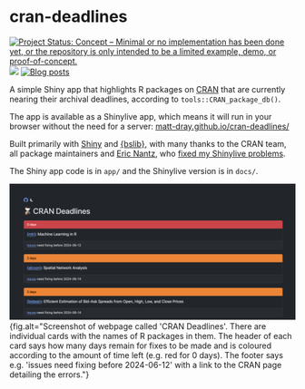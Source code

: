 
# cran-deadlines

<!-- badges: start -->
[![Project Status: Concept – Minimal or no implementation has been done yet, or the repository is only intended to be a limited example, demo, or proof-of-concept.](https://www.repostatus.org/badges/latest/concept.svg)](https://www.repostatus.org/#concept)
[![](https://img.shields.io/badge/Shiny-shinyapps.io-blue?style=flat&labelColor=white&logo=RStudio&logoColor=blue)](https://mattdray.shinyapps.io/cran-deadlines/)
[![Blog
posts](https://img.shields.io/badge/rostrum.blog-posts-008900?labelColor=000000&logo=data%3Aimage%2Fgif%3Bbase64%2CR0lGODlhEAAQAPEAAAAAABWCBAAAAAAAACH5BAlkAAIAIf8LTkVUU0NBUEUyLjADAQAAACwAAAAAEAAQAAAC55QkISIiEoQQQgghRBBCiCAIgiAIgiAIQiAIgSAIgiAIQiAIgRAEQiAQBAQCgUAQEAQEgYAgIAgIBAKBQBAQCAKBQEAgCAgEAoFAIAgEBAKBIBAQCAQCgUAgEAgCgUBAICAgICAgIBAgEBAgEBAgEBAgECAgICAgECAQIBAQIBAgECAgICAgICAgECAQECAQICAgICAgICAgEBAgEBAgEBAgICAgICAgECAQIBAQIBAgECAgICAgIBAgECAQECAQIBAgICAgIBAgIBAgEBAgECAgECAgICAgICAgECAgECAgQIAAAQIKAAAh%2BQQJZAACACwAAAAAEAAQAAAC55QkIiESIoQQQgghhAhCBCEIgiAIgiAIQiAIgSAIgiAIQiAIgRAEQiAQBAQCgUAQEAQEgYAgIAgIBAKBQBAQCAKBQEAgCAgEAoFAIAgEBAKBIBAQCAQCgUAgEAgCgUBAICAgICAgIBAgEBAgEBAgEBAgECAgICAgECAQIBAQIBAgECAgICAgICAgECAQECAQICAgICAgICAgEBAgEBAgEBAgICAgICAgECAQIBAQIBAgECAgICAgIBAgECAQECAQIBAgICAgIBAgIBAgEBAgECAgECAgICAgICAgECAgECAgQIAAAQIKAAA7)](https://www.rostrum.blog/posts/2024-06-12-cran-db/)
<!-- badges: end -->

A simple Shiny app that highlights R packages on [CRAN](https://cran.r-project.org/) that are currently nearing their archival deadlines, according to `tools::CRAN_package_db()`. 

The app is available as a Shinylive app, which means it will run in your browser without the need for a server: [matt-dray.github.io/cran-deadlines/](https://matt-dray.github.io/cran-deadlines/)

Built primarily with [Shiny](https://shiny.posit.co/r/getstarted/shiny-basics/lesson1/index.html) and [{bslib}](https://rstudio.github.io/bslib/), with many thanks to the CRAN team, all package maintainers and [Eric Nantz](https://github.com/rpodcast), who [fixed my Shinylive problems](https://github.com/matt-dray/cran-deadlines/pull/3).

The Shiny app code is in `app/` and the Shinylive version is in `docs/`.

![](app.png){fig.alt="Screenshot of webpage called 'CRAN Deadlines'. There are individual cards with the names of R packages in them. The header of each card says how many days remain for fixes to be made and is coloured according to the amount of time left (e.g. red for 0 days). The footer says e.g. 'issues need fixing before 2024-06-12' with a link to the CRAN page detailing the errors."}

